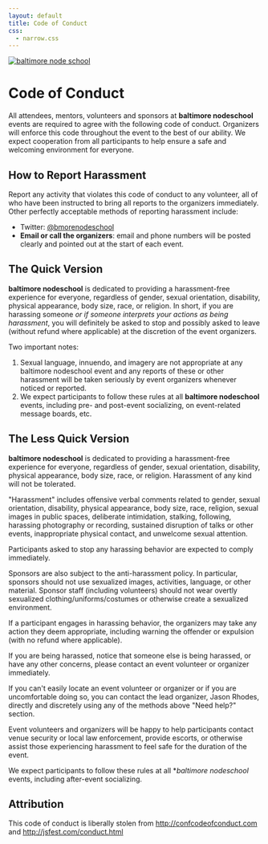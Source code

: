 ```yaml
---
layout: default
title: Code of Conduct
css:
  - narrow.css
---
```

[![baltimore node school](/baltimore/assets/images/bmorenodeschool-white.png)](/)
# Code of Conduct

All attendees, mentors, volunteers and sponsors at **baltimore nodeschool** events are required to agree with the following code of conduct. Organizers will enforce this code throughout the event to the best of our ability. We expect cooperation from all participants to help ensure a safe and welcoming environment for everyone.

## How to Report Harassment

Report any activity that violates this code of conduct to any volunteer, all of who have been instructed to bring all reports to the organizers immediately. Other perfectly acceptable methods of reporting harassment include:

* Twitter: [@bmorenodeschool](http://twitter.com/bmorenodeschool)
* **Email or call the organizers**: email and phone numbers will be posted clearly and pointed out at the start of each event.

## The Quick Version

**baltimore nodeschool** is dedicated to providing a harassment-free experience for everyone, regardless of gender, sexual orientation, disability, physical appearance, body size, race, or religion. In short, if you are harassing someone _or if someone interprets your actions as being harassment_, you will definitely be asked to stop and possibly asked to leave (without refund where applicable) at the discretion of the event organizers.

Two important notes:

1. Sexual language, innuendo, and imagery are not appropriate at any baltimore nodeschool event and any reports of these or other harassment will be taken seriously by event organizers whenever noticed or reported.
2. We expect participants to follow these rules at all **baltimore nodeschool** events, including pre- and post-event socializing, on event-related message boards, etc.

## The Less Quick Version

**baltimore nodeschool** is dedicated to providing a harassment-free experience for everyone, regardless of gender, sexual orientation, disability, physical appearance, body size, race, or religion. Harassment of any kind will not be tolerated.

"Harassment" includes offensive verbal comments related to gender, sexual orientation, disability, physical appearance, body size, race, religion, sexual images in public spaces, deliberate intimidation, stalking, following, harassing photography or recording, sustained disruption of talks or other events, inappropriate physical contact, and unwelcome sexual attention.

Participants asked to stop any harassing behavior are expected to comply immediately.

Sponsors are also subject to the anti-harassment policy. In particular, sponsors should not use sexualized images, activities, language, or other material. Sponsor staff (including volunteers) should not wear overtly sexualized clothing/uniforms/costumes or otherwise create a sexualized environment.

If a participant engages in harassing behavior, the organizers may take any action they deem appropriate, including warning the offender or expulsion (with no refund where applicable).

If you are being harassed, notice that someone else is being harassed, or have any other concerns, please contact an event volunteer or organizer immediately.

If you can't easily locate an event volunteer or organizer or if you are uncomfortable doing so, you can contact the lead organizer, Jason Rhodes, directly and discretely using any of the methods above "Need help?" section.

Event volunteers and organizers will be happy to help participants contact venue security or local law enforcement, provide escorts, or otherwise assist those experiencing harassment to feel safe for the duration of the event.

We expect participants to follow these rules at all **baltimore nodeschool* events, including after-event socializing.

## Attribution

This code of conduct is liberally stolen from http://confcodeofconduct.com and http://jsfest.com/conduct.html
